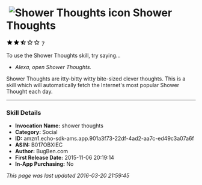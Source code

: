 # &nbsp;<img src="https://github.com/dale3h/alexa-skills-list/raw/master/skills/shower-thoughts/B017OBXIEC/app_icon" alt="Shower Thoughts icon" width="36"> Shower Thoughts
![2.9 stars](../../../images/ic_star_black_18dp_1x.png)![2.9 stars](../../../images/ic_star_black_18dp_1x.png)![2.9 stars](../../../images/ic_star_half_black_18dp_1x.png)![2.9 stars](../../../images/ic_star_border_black_18dp_1x.png)![2.9 stars](../../../images/ic_star_border_black_18dp_1x.png) 7

To use the Shower Thoughts skill, try saying...

* *Alexa, open Shower Thoughts.*

Shower Thoughts are itty-bitty witty bite-sized clever thoughts. This is a skill which will automatically fetch the Internet's most popular Shower Thought each day.

***

### Skill Details

* **Invocation Name:** shower thoughts
* **Category:** Social
* **ID:** amzn1.echo-sdk-ams.app.901a3f73-22df-4ad2-aa7c-ed49c3a07a6f
* **ASIN:** B017OBXIEC
* **Author:** BugBen.com
* **First Release Date:** 2015-11-06 20:19:14
* **In-App Purchasing:** No

*This page was last updated 2016-03-20 21:59:45*
